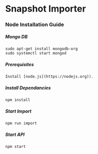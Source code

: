 # Snapshot Importer

### Node Installation Guide

##### Mongo DB

``` 
sudo apt-get install mongodb-org
sudo systemctl start mongod
```

##### Prerequisites

    Install [node.js](https://nodejs.org)).

##### Install Dependancies

    npm install

##### Start Import

    npm run import

##### Start API

    npm start




